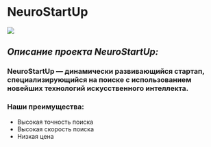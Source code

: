 # NeuroStartUp 

![](https://netology-code.github.io/git-homeworks/introduction/assets/logo.png)

## *Описание проекта NeuroStartUp:*

### **NeuroStartUp** — динамически развивающийся стартап, специализирующийся на поиске с использованием новейших технологий искусственного интеллекта. 

### Наши преимущества:

* Высокая точность поиска
* Высокая скорость поиска
* Низкая цена
